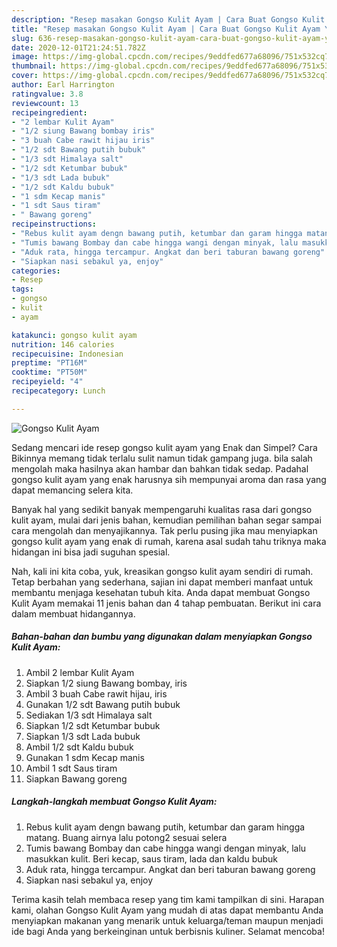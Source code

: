 ```yaml
---
description: "Resep masakan Gongso Kulit Ayam | Cara Buat Gongso Kulit Ayam Yang Mudah Dan Praktis"
title: "Resep masakan Gongso Kulit Ayam | Cara Buat Gongso Kulit Ayam Yang Mudah Dan Praktis"
slug: 636-resep-masakan-gongso-kulit-ayam-cara-buat-gongso-kulit-ayam-yang-mudah-dan-praktis
date: 2020-12-01T21:24:51.782Z
image: https://img-global.cpcdn.com/recipes/9eddfed677a68096/751x532cq70/gongso-kulit-ayam-foto-resep-utama.jpg
thumbnail: https://img-global.cpcdn.com/recipes/9eddfed677a68096/751x532cq70/gongso-kulit-ayam-foto-resep-utama.jpg
cover: https://img-global.cpcdn.com/recipes/9eddfed677a68096/751x532cq70/gongso-kulit-ayam-foto-resep-utama.jpg
author: Earl Harrington
ratingvalue: 3.8
reviewcount: 13
recipeingredient:
- "2 lembar Kulit Ayam"
- "1/2 siung Bawang bombay iris"
- "3 buah Cabe rawit hijau iris"
- "1/2 sdt Bawang putih bubuk"
- "1/3 sdt Himalaya salt"
- "1/2 sdt Ketumbar bubuk"
- "1/3 sdt Lada bubuk"
- "1/2 sdt Kaldu bubuk"
- "1 sdm Kecap manis"
- "1 sdt Saus tiram"
- " Bawang goreng"
recipeinstructions:
- "Rebus kulit ayam dengn bawang putih, ketumbar dan garam hingga matang. Buang airnya lalu potong2 sesuai selera"
- "Tumis bawang Bombay dan cabe hingga wangi dengan minyak, lalu masukkan kulit. Beri kecap, saus tiram, lada dan kaldu bubuk"
- "Aduk rata, hingga tercampur. Angkat dan beri taburan bawang goreng"
- "Siapkan nasi sebakul ya, enjoy"
categories:
- Resep
tags:
- gongso
- kulit
- ayam

katakunci: gongso kulit ayam 
nutrition: 146 calories
recipecuisine: Indonesian
preptime: "PT16M"
cooktime: "PT50M"
recipeyield: "4"
recipecategory: Lunch

---
```



![Gongso Kulit Ayam](https://img-global.cpcdn.com/recipes/9eddfed677a68096/751x532cq70/gongso-kulit-ayam-foto-resep-utama.jpg)

Sedang mencari ide resep gongso kulit ayam yang Enak dan Simpel? Cara Bikinnya memang tidak terlalu sulit namun tidak gampang juga. bila salah mengolah maka hasilnya akan hambar dan bahkan tidak sedap. Padahal gongso kulit ayam yang enak harusnya sih mempunyai aroma dan rasa yang dapat memancing selera kita.



Banyak hal yang sedikit banyak mempengaruhi kualitas rasa dari gongso kulit ayam, mulai dari jenis bahan, kemudian pemilihan bahan segar sampai cara mengolah dan menyajikannya. Tak perlu pusing jika mau menyiapkan gongso kulit ayam yang enak di rumah, karena asal sudah tahu triknya maka hidangan ini bisa jadi suguhan spesial.


Nah, kali ini kita coba, yuk, kreasikan gongso kulit ayam sendiri di rumah. Tetap berbahan yang sederhana, sajian ini dapat memberi manfaat untuk membantu menjaga kesehatan tubuh kita. Anda dapat membuat Gongso Kulit Ayam memakai 11 jenis bahan dan 4 tahap pembuatan. Berikut ini cara dalam membuat hidangannya.

<!--inarticleads1-->

##### Bahan-bahan dan bumbu yang digunakan dalam menyiapkan Gongso Kulit Ayam:

1. Ambil 2 lembar Kulit Ayam
1. Siapkan 1/2 siung Bawang bombay, iris
1. Ambil 3 buah Cabe rawit hijau, iris
1. Gunakan 1/2 sdt Bawang putih bubuk
1. Sediakan 1/3 sdt Himalaya salt
1. Siapkan 1/2 sdt Ketumbar bubuk
1. Siapkan 1/3 sdt Lada bubuk
1. Ambil 1/2 sdt Kaldu bubuk
1. Gunakan 1 sdm Kecap manis
1. Ambil 1 sdt Saus tiram
1. Siapkan  Bawang goreng




<!--inarticleads2-->

##### Langkah-langkah membuat Gongso Kulit Ayam:

1. Rebus kulit ayam dengn bawang putih, ketumbar dan garam hingga matang. Buang airnya lalu potong2 sesuai selera
1. Tumis bawang Bombay dan cabe hingga wangi dengan minyak, lalu masukkan kulit. Beri kecap, saus tiram, lada dan kaldu bubuk
1. Aduk rata, hingga tercampur. Angkat dan beri taburan bawang goreng
1. Siapkan nasi sebakul ya, enjoy




Terima kasih telah membaca resep yang tim kami tampilkan di sini. Harapan kami, olahan Gongso Kulit Ayam yang mudah di atas dapat membantu Anda menyiapkan makanan yang menarik untuk keluarga/teman maupun menjadi ide bagi Anda yang berkeinginan untuk berbisnis kuliner. Selamat mencoba!
